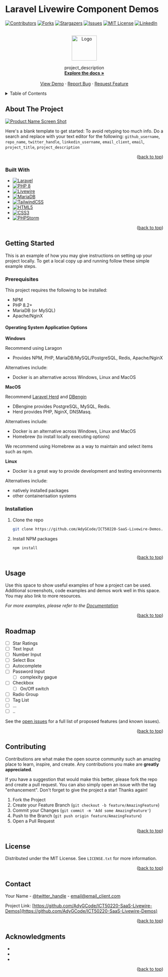 # Laravel Livewire Component Demos

<a name="readme-top"></a>

<!-- PROJECT SHIELDS -->
<!--
*** I'm using markdown "reference style" links for readability.
*** Reference links are enclosed in brackets [ ] instead of parentheses ( ).
*** See the bottom of this document for the declaration of the reference variables
*** for contributors-url, forks-url, etc. This is an optional, concise syntax you may use.
*** https://www.markdownguide.org/basic-syntax/#reference-style-links
-->
[![Contributors][contributors-shield]][contributors-url]
[![Forks][forks-shield]][forks-url]
[![Stargazers][stars-shield]][stars-url]
[![Issues][issues-shield]][issues-url]
[![MIT License][license-shield]][license-url]
[![LinkedIn][linkedin-shield]][linkedin-url]



<!-- PROJECT LOGO -->
<br />
<div align="center">
  <a href="https://github.com/AdyGCode/ICT50220-SaaS-Livewire-Demos">
    <img src="images/logo.png" alt="Logo" width="80" height="80">
  </a>

  <p>
    project_description
    <br />
    <a href="https://github.com/AdyGCode/ICT50220-SaaS-Livewire-Demos"><strong>Explore the docs »</strong></a>
    <br />
    <br />
    <a href="https://github.com/AdyGCode/ICT50220-SaaS-Livewire-Demos">View Demo</a>
    ·
    <a href="https://github.com/AdyGCode/ICT50220-SaaS-Livewire-Demos/issues">Report Bug</a>
    ·
    <a href="https://github.com/AdyGCode/ICT50220-SaaS-Livewire-Demos/issues">Request Feature</a>
  </p>
</div>



<!-- TABLE OF CONTENTS -->
<details>
  <summary>Table of Contents</summary>
  <ol>
    <li>
      <a href="#about-the-project">About The Project</a>
      <ul>
        <li><a href="#built-with">Built With</a></li>
      </ul>
    </li>
    <li>
      <a href="#getting-started">Getting Started</a>
      <ul>
        <li><a href="#prerequisites">Prerequisites</a></li>
        <li><a href="#installation">Installation</a></li>
      </ul>
    </li>
    <li><a href="#usage">Usage</a></li>
    <li><a href="#roadmap">Roadmap</a></li>
    <li><a href="#contributing">Contributing</a></li>
    <li><a href="#license">License</a></li>
    <li><a href="#contact">Contact</a></li>
    <li><a href="#acknowledgments">Acknowledgments</a></li>
  </ol>
</details>



<!-- ABOUT THE PROJECT -->
## About The Project

[![Product Name Screen Shot][product-screenshot]](https://example.com)

Here's a blank template to get started: To avoid retyping too much info. Do a search and replace with your text editor for the following: `github_username`, `repo_name`, `twitter_handle`, `linkedin_username`, `email_client`, `email`, `project_title`, `project_description`

<p align="right">(<a href="#readme-top">back to top</a>)</p>



### Built With

* [![Laravel][Laravel.com]][Laravel-url]
* [![PHP 8][Php.net]][PHP-url]
* [![Livewire][Livewire]][Livewire-url]
* [![MariaDB][MariaDB]][MariaDB-url]
* [![TailwindCSS][TailwindCSS.com]][TailwindCSS-url]
* [![HTML5][HTML5]][HTML5-url]
* [![CSS3][CSS3]][CSS3-url]
* [![PHPStorm][PHPStorm]][PHPStorm-url]

<p align="right">(<a href="#readme-top">back to top</a>)</p>



<!-- GETTING STARTED -->
## Getting Started

This is an example of how you may give instructions on setting up your project locally.
To get a local copy up and running follow these simple example steps.

### Prerequisites

This project requires the following to be installed:

* NPM
* PHP 8.2+
* MariaDB (or MySQL)
* Apache/NginX

#### Operating System Application Options

**Windows** 

Recommend using Laragon
- Provides NPM, PHP, MariaDB/MySQL/PostgreSQL, Redis, Apache/NginX

Alternatives include:
- Docker is an alternative across Windows, Linux and MacOS

**MacOS**

Recommend [Laravel Herd](https://herd.laravel.com/) and [DBengin](https://dbngin.com/)
- DBengine provides PostgreSQL, MySQL, Redis. 
- Herd provides PHP, NginX, DNSMasq.

Alternatives include:
- Docker is an alternative across Windows, Linux and MacOS
- Homebrew (to install locally executing options)

We recommend using Homebrew as a way to maintain and select items such as npm.

**Linux**

- Docker is a great way to provide development and testing environments

Alternatives include:
- natively installed packages
- other containerisation systems



### Installation

1. Clone the repo
   ```sh
   git clone https://github.com/AdyGCode/ICT50220-SaaS-Livewire-Demos.git
   ```

2. Install NPM packages
   ```sh
   npm install
   ```



<p align="right">(<a href="#readme-top">back to top</a>)</p>



<!-- USAGE EXAMPLES -->
## Usage

Use this space to show useful examples of how a project can be used. Additional screenshots, code examples and demos work well in this space. You may also link to more resources.

_For more examples, please refer to the [Documentation](https://example.com)_

<p align="right">(<a href="#readme-top">back to top</a>)</p>



<!-- ROADMAP -->
## Roadmap

- [ ] Star Ratings
- [ ] Text Input
- [ ] Number Input
- [ ] Select Box
- [ ] Autocomplete
- [ ] Password Input
  - [ ] complexity gague
- [ ] Checkbox
  - [ ] On/Off switch 
- [ ] Radio Group 
- [ ] Tag List
- [ ] ... 
- [ ] ..

See the [open issues](https://github.com/AdyGCode/ICT50220-SaaS-Livewire-Demos/issues) for a full list of proposed features (and known issues).

<p align="right">(<a href="#readme-top">back to top</a>)</p>



<!-- CONTRIBUTING -->
## Contributing

Contributions are what make the open source community such an amazing place to learn, inspire, and create. Any contributions you make are **greatly appreciated**.

If you have a suggestion that would make this better, please fork the repo and create a pull request. You can also simply open an issue with the tag "enhancement".
Don't forget to give the project a star! Thanks again!

1. Fork the Project
2. Create your Feature Branch (`git checkout -b feature/AmazingFeature`)
3. Commit your Changes (`git commit -m 'Add some AmazingFeature'`)
4. Push to the Branch (`git push origin feature/AmazingFeature`)
5. Open a Pull Request

<p align="right">(<a href="#readme-top">back to top</a>)</p>



<!-- LICENSE -->
## License

Distributed under the MIT License. See `LICENSE.txt` for more information.

<p align="right">(<a href="#readme-top">back to top</a>)</p>



<!-- CONTACT -->
## Contact

Your Name - [@twitter_handle](https://twitter.com/twitter_handle) - email@email_client.com

Project Link: [https://github.com/AdyGCode/ICT50220-SaaS-Livewire-Demos](https://github.com/AdyGCode/ICT50220-SaaS-Livewire-Demos)

<p align="right">(<a href="#readme-top">back to top</a>)</p>



<!-- ACKNOWLEDGMENTS -->
## Acknowledgments

* []()
* []()
* []()

<p align="right">(<a href="#readme-top">back to top</a>)</p>



<!-- MARKDOWN LINKS & IMAGES -->
<!-- https://www.markdownguide.org/basic-syntax/#reference-style-links -->
[contributors-shield]: https://img.shields.io/github/contributors/github_username/repo_name.svg?style=for-the-badge
[contributors-url]: https://github.com/AdyGCode/ICT50220-SaaS-Livewire-Demos/graphs/contributors
[forks-shield]: https://img.shields.io/github/forks/github_username/repo_name.svg?style=for-the-badge
[forks-url]: https://github.com/AdyGCode/ICT50220-SaaS-Livewire-Demos/network/members
[stars-shield]: https://img.shields.io/github/stars/github_username/repo_name.svg?style=for-the-badge
[stars-url]: https://github.com/AdyGCode/ICT50220-SaaS-Livewire-Demos/stargazers
[issues-shield]: https://img.shields.io/github/issues/github_username/repo_name.svg?style=for-the-badge
[issues-url]: https://github.com/AdyGCode/ICT50220-SaaS-Livewire-Demos/issues
[license-shield]: https://img.shields.io/github/license/github_username/repo_name.svg?style=for-the-badge
[license-url]: https://github.com/AdyGCode/ICT50220-SaaS-Livewire-Demos/blob/master/LICENSE.txt
[linkedin-shield]: https://img.shields.io/badge/-LinkedIn-black.svg?style=for-the-badge&logo=linkedin&colorB=555
[linkedin-url]: https://linkedin.com/in/linkedin_username
[product-screenshot]: images/screenshot.png
[Laravel.com]: https://img.shields.io/badge/Laravel-FF2D20?style=for-the-badge&logo=laravel&logoColor=white
[Laravel-url]: https://laravel.com

[Php.net]: https://img.shields.io/badge/PHP-777BB4?style=for-the-badge&logo=php&logoColor=white
[PHP-url]: https://php.net
[Livewire]: https://img.shields.io/badge/livewire-E23744?style=for-the-badge&logo=livewire&logoColor=white
[Livewire-url]: https://laravel-livewire.com/
[MariaDB]: https://img.shields.io/badge/MariaDB-003545?style=for-the-badge&logo=mariadb&logoColor=white
[MariaDB-url]: https://img.shields.io/badge/Laravel-FF2D20?style=for-the-badge&logo=laravel&logoColor=white
[TailwindCSS.com]: https://img.shields.io/badge/Tailwind_CSS-38B2AC?style=for-the-badge&logo=tailwind-css&logoColor=white
[TailwindCSS-url]: https://tailwindcss.com/
[HTML5]:https://img.shields.io/badge/HTML5-E34F26?style=for-the-badge&logo=html5&logoColor=white
[HTML5-url]: https://example.com
[CSS3]: https://img.shields.io/badge/CSS3-1572B6?style=for-the-badge&logo=css3&logoColor=white
[CSS3-url]: https://example.com
[PHPStorm]: http://img.shields.io/badge/-PHPStorm-181717?style=for-the-badge&logo=phpstorm&logoColor=white
[PHPStorm-url]: https://jetbrains.com
